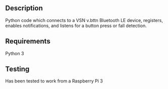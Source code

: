 ## Description

Python code which connects to a VSN v.bttn Bluetooth LE device, registers, enables notifications, and listens for a button press or fall detection.

## Requirements

Python 3

## Testing

Has been tested to work from a Raspberry Pi 3
